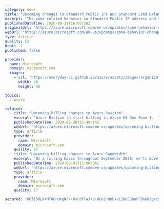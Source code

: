 ```yaml
---
category: news
title: "Upcoming changes to Standard Public IPs and Standard Load Balancers"
excerpt: "The zone related behavior in Standard Public IP address and Standard Load Balancer is being changed."
publishedDateTime: 2020-08-31T16:00:36Z
originalUrl: "https://azure.microsoft.com/en-us/updates/zone-behavior-change/"
webUrl: "https://azure.microsoft.com/en-us/updates/zone-behavior-change/"
type: article
quality: 52
heat: -1
published: false

provider:
  name: Microsoft
  domain: microsoft.com
  images:
    - url: "https://everyday-cc.github.io/azure/assets/images/organizations/microsoft.com-50x50.jpg"
      width: 50
      height: 50

topics:
  - Azure

related:
  - title: "Upcoming billing changes to Azure Bastion"
    excerpt: "Azure Bastion to start billing in Azure US Gov Zone 1.  "
    publishedDateTime: 2020-08-28T15:49:14Z
    webUrl: "https://azure.microsoft.com/en-us/updates/upcoming-billing-changes-to-azure-bastion/"
    type: article
    provider:
      name: Microsoft
      domain: microsoft.com
    quality: 67
  - title: "Upcoming billing changes to Azure Bandwidth"
    excerpt: "On a rolling basis throughout September 2020, we’ll move Bandwidth to a source–destination billing model. Additionally, metering will be divided into inter-region meter IDs."
    publishedDateTime: 2020-08-01T15:00:06Z
    webUrl: "https://azure.microsoft.com/en-us/updates/upcoming-billing-changes-to-azure-bandwidth/"
    type: article
    provider:
      name: Microsoft
      domain: microsoft.com
    quality: 17

secured: "K6lj50Lk+MT0OHUeqNF++OvGdTTwJ+c+8GU2uNnUxvLIk0JBhahFBnXH2gvxsCmhChUJeyY6uvesFr7mQMnDJpmRAjqucPDKTpliFs+ktcyxmH6IhoUft11Sl8ghkGFV9b/Isu1UfOzSE2kZLryteb+o5/8OP6jfa0KgKPHowRyCXsHm4056KyblR4EJp0Xn1pABvnHvSmPtegwZPhp4/I+j2VKsba12bFsydsI2mmt8VwFvb6a9POpDU9K4dGmbArJpd4WTYaf0OydYvB7ZAnFdyp6+vApqPDRep+Z0L6SnwPLAQclGcowCsB7EZzeqy+KGmCuM0W3+D3oFU8q4I3qAgVHY8MZvCt2goN6WZoM=;OtxLieY7Ynz6Fw1kLJAqJg=="
---
```



